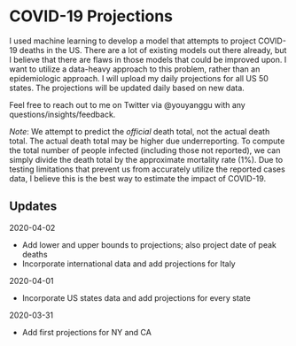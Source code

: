 # COVID-19 Projections

I used machine learning to develop a model that attempts to project COVID-19 deaths in the US. There are a lot of existing models out there already, but I believe that there are flaws in those models that could be improved upon. I want to utilize a data-heavy approach to this problem, rather than an epidemiologic approach. I will upload my daily projections for all US 50 states. The projections will be updated daily based on new data.

Feel free to reach out to me on Twitter via @youyanggu with any questions/insights/feedback.

_Note_: We attempt to predict the _official_ death total, not the actual death total. The actual death total may be higher due underreporting. To compute the total number of people infected (including those not reported), we can simply divide the death total by the approximate mortality rate (1%). Due to testing limitations that prevent us from accurately utilize the reported cases data, I believe this is the best way to estimate the impact of COVID-19.

## Updates

2020-04-02
* Add lower and upper bounds to projections; also project date of peak deaths
* Incorporate international data and add projections for Italy

2020-04-01
* Incorporate US states data and add projections for every state

2020-03-31
* Add first projections for NY and CA
